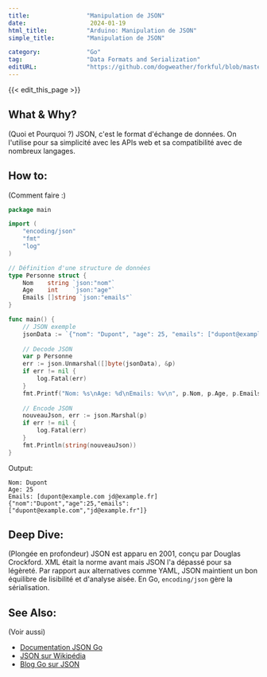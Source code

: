 ```yaml
---
title:                "Manipulation de JSON"
date:                  2024-01-19
html_title:           "Arduino: Manipulation de JSON"
simple_title:         "Manipulation de JSON"

category:             "Go"
tag:                  "Data Formats and Serialization"
editURL:              "https://github.com/dogweather/forkful/blob/master/content/fr/go/working-with-json.md"
---
```


{{< edit_this_page >}}

## What & Why?
(Quoi et Pourquoi ?)
JSON, c'est le format d'échange de données. On l'utilise pour sa simplicité avec les APIs web et sa compatibilité avec de nombreux langages.

## How to:
(Comment faire :)
```Go
package main

import (
    "encoding/json"
    "fmt"
    "log"
)

// Définition d'une structure de données
type Personne struct {
    Nom    string `json:"nom"`
    Age    int    `json:"age"`
    Emails []string `json:"emails"`
}

func main() {
    // JSON exemple
    jsonData := `{"nom": "Dupont", "age": 25, "emails": ["dupont@example.com", "jd@example.fr"]}`
    
    // Decode JSON
    var p Personne
    err := json.Unmarshal([]byte(jsonData), &p)
    if err != nil {
        log.Fatal(err)
    }
    fmt.Printf("Nom: %s\nAge: %d\nEmails: %v\n", p.Nom, p.Age, p.Emails)
    
    // Encode JSON
    nouveauJson, err := json.Marshal(p)
    if err != nil {
        log.Fatal(err)
    }
    fmt.Println(string(nouveauJson))
}
```
Output:
```
Nom: Dupont
Age: 25
Emails: [dupont@example.com jd@example.fr]
{"nom":"Dupont","age":25,"emails":["dupont@example.com","jd@example.fr"]}
```

## Deep Dive:
(Plongée en profondeur)
JSON est apparu en 2001, conçu par Douglas Crockford. XML était la norme avant mais JSON l'a dépassé pour sa légèreté. Par rapport aux alternatives comme YAML, JSON maintient un bon équilibre de lisibilité et d'analyse aisée. En Go, `encoding/json` gère la sérialisation.

## See Also:
(Voir aussi)
- [Documentation JSON Go](https://golang.org/pkg/encoding/json/)
- [JSON sur Wikipédia](https://fr.wikipedia.org/wiki/JavaScript_Object_Notation)
- [Blog Go sur JSON](https://blog.golang.org/json)
